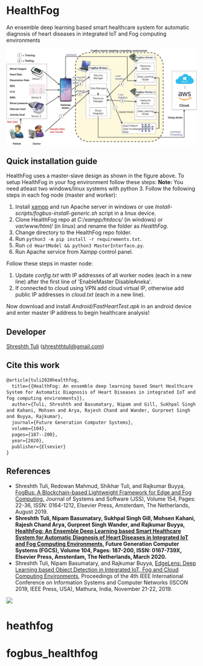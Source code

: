 # HealthFog
An ensemble deep learning based smart healthcare system for automatic diagnosis of heart diseases in integrated IoT and Fog computing environments
<div align="center">
<img src="https://github.com/Cloudslab/HealthFog/blob/master/HeartModel/fog-arch.jpg" width="700" align="middle">
</div>

## Quick installation guide
HealthFog uses a master-slave design as shown in the figure above. To setup HealthFog in your fog environment follow these steps:
<b>Note:</b> You need atleast two windows/linux systems with python 3. Follow the following steps in each fog node (master and worker):
1. Install [xampp](https://www.apachefriends.org/xampp-files/7.2.30/xampp-windows-x64-7.2.30-0-VC15-installer.exe) and run Apache server in windows or use <i>Install-scripts/fogbus-install-generic.sh</i> script in a linux device.
2. Clone HealthFog repo at <i>C:/xampp/htdocs/</i> (in windows) or <i>var/www/html/</i> (in linux) and rename the folder as *HealthFog*.
3. Change directory to the HealthFog repo folder.
4. Run ```python3 -m pip install -r requirements.txt```.
5. Run ```cd HeartModel && python3 MasterInterface.py```.
6. Run Apache service from Xampp control panel.

Follow these steps in master node:
1. Update <i>config.txt</i> with IP addresses of all worker nodes (each in a new line) after the first line of 'EnableMaster DisableAneka'. 
2. If connected to cloud using VPN add cloud virtual IP, otherwise add public IP addresses in <i>cloud.txt</i> (each in a new line).

Now download and install <i>Android/FastHeartTest.apk</i> in an android device and enter master IP address to begin healthcare analysis!

## Developer

[Shreshth Tuli](https://www.github.com/shreshthtuli) (shreshthtuli@gmail.com)

## Cite this work
```
@article{tuli2020healthfog,
  title={{HealthFog: An ensemble deep learning based Smart Healthcare System for Automatic Diagnosis of Heart Diseases in integrated IoT and fog computing environments}},
  author={Tuli, Shreshth and Basumatary, Nipam and Gill, Sukhpal Singh and Kahani, Mohsen and Arya, Rajesh Chand and Wander, Gurpreet Singh and Buyya, Rajkumar},
  journal={Future Generation Computer Systems},
  volume={104},
  pages={187--200},
  year={2020},
  publisher={Elsevier}
}
```

## References
* Shreshth Tuli, Redowan Mahmud, Shikhar Tuli, and Rajkumar Buyya, [FogBus: A Blockchain-based Lightweight Framework for Edge and Fog Computing.](http://buyya.com/papers/FogBus-JSS.pdf) Journal of Systems and Software (JSS), Volume 154, Pages: 22-36, ISSN: 0164-1212, Elsevier Press, Amsterdam, The Netherlands, August 2019.
* **Shreshth Tuli, Nipam Basumatary, Sukhpal Singh Gill, Mohsen Kahani, Rajesh Chand Arya, Gurpreet Singh Wander, and Rajkumar Buyya, [HealthFog: An Ensemble Deep Learning based Smart Healthcare System for Automatic Diagnosis of Heart Diseases in Integrated IoT and Fog Computing Environments](http://buyya.com/papers/HealthFog.pdf), Future Generation Computer Systems (FGCS), Volume 104, Pages: 187-200, ISSN: 0167-739X, Elsevier Press, Amsterdam, The Netherlands, March 2020.**
* Shreshth Tuli, Nipam Basumatary, and Rajkumar Buyya, [EdgeLens: Deep Learning based Object Detection in Integrated IoT, Fog and Cloud Computing Environments](http://buyya.com/papers/EdgeLensAnekaCloud2019.pdf), Proceedings of the 4th IEEE International Conference on Information Systems and Computer Networks (ISCON 2019, IEEE Press, USA), Mathura, India, November 21-22, 2019.

[![](http://www.cloudbus.org/logo/cloudbuslogo-v5a.png)](http://cloudbus.org/)
# heathfog
# fogbus_healthfog
